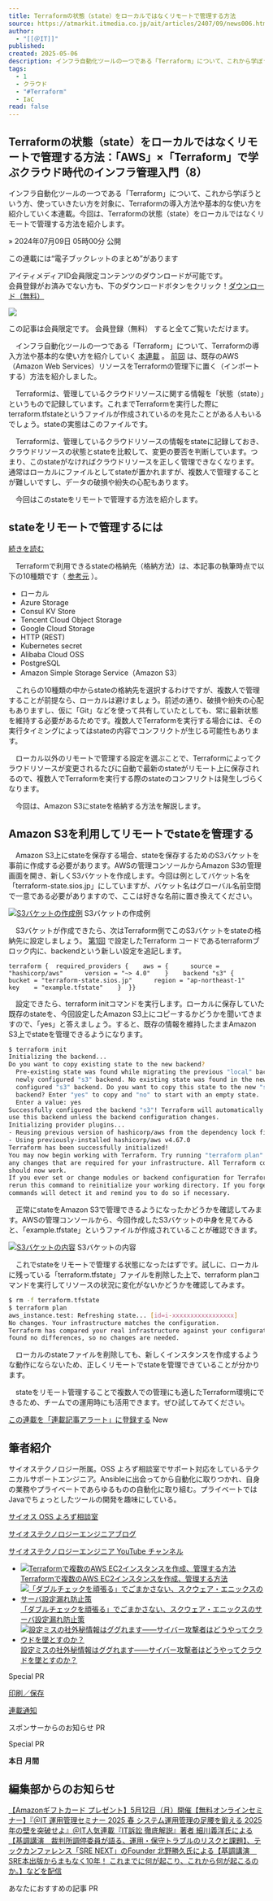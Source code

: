 ```yaml
---
title: Terraformの状態（state）をローカルではなくリモートで管理する方法
source: https://atmarkit.itmedia.co.jp/ait/articles/2407/09/news006.html
author:
  - "[[＠IT]]"
published: 
created: 2025-05-06
description: インフラ自動化ツールの一つである「Terraform」について、これから学ぼうという方、使っていきたい方を対象に、Terraformの導入方法や基本的な使い方を紹介していく本連載。今回は、Terraformの状態（state）をローカルではなくリモートで管理する方法を紹介します。
tags:
  - 1
  - クラウド
  - "#Terraform"
  - IaC
read: false
---
```

## Terraformの状態（state）をローカルではなくリモートで管理する方法：「AWS」×「Terraform」で学ぶクラウド時代のインフラ管理入門（8）

インフラ自動化ツールの一つである「Terraform」について、これから学ぼうという方、使っていきたい方を対象に、Terraformの導入方法や基本的な使い方を紹介していく本連載。今回は、Terraformの状態（state）をローカルではなくリモートで管理する方法を紹介します。

» 2024年07月09日 05時00分 公開

この連載には“電子ブックレットのまとめ”があります

アイティメディアID会員限定コンテンツのダウンロードが可能です。  
会員登録がお済みでない方も、下のダウンロードボタンをクリック！[ダウンロード（無料）](https://ids.itmedia.co.jp/dl/atmarkit_ebook132.pdf?bpc=6f41c14d871f36f29daa43002199b640f645df0d22def323391dccfc3479973f)

![](https://atmarkit.itmedia.co.jp/ait/articles/2503/27/eBook_132.jpg)

この記事は会員限定です。 会員登録（無料） すると全てご覧いただけます。

　インフラ自動化ツールの一つである「Terraform」について、Terraformの導入方法や基本的な使い方を紹介していく [本連載](https://atmarkit.itmedia.co.jp/ait/series/35484/) 。 [前回](https://atmarkit.itmedia.co.jp/ait/articles/2406/06/news005.html) は、既存のAWS（Amazon Web Services）リソースをTerraformの管理下に置く（インポートする）方法を紹介しました。

　Terraformは、管理しているクラウドリソースに関する情報を「状態（state）」というもので記録しています。これまでTerraformを実行した際にterraform.tfstateというファイルが作成されているのを見たことがある人もいるでしょう。stateの実態はこのファイルです。

　Terraformは、管理しているクラウドリソースの情報をstateに記録しておき、クラウドリソースの状態とstateを比較して、変更の要否を判断しています。つまり、このstateがなければクラウドリソースを正しく管理できなくなります。通常はローカルにファイルとしてstateが置かれますが、複数人で管理することが難しいですし、データの破損や紛失の心配もあります。

　今回はこのstateをリモートで管理する方法を紹介します。

## stateをリモートで管理するには

[続きを読む](https://id.itmedia.co.jp/isentry/contents?sc=0c1c43111448b131d65b3b380041de26f2edd6264ee1c371184f54d26ab53365&lc=7d7179c146d0d6af4ebd304ab799a718fe949a8dcd660cd6d12fb97915f9ab0a&ac=1a599d548ac1cb9a50f16ce3ba121520c8ab7e05d54e097bfa5b82cb5a328a0f&cr=90cfa6d666682f8b5dc3c798020e432fc294ef430deb069008d4f8bceeb02418&bc=1&return_url=https%3A%2F%2Fatmarkit.itmedia.co.jp%2Fait%2Farticles%2F2407%2F09%2Fnews006.html&pnp=1&encoding=shiftjis)

　Terraformで利用できるstateの格納先（格納方法）は、本記事の執筆時点で以下の10種類です（ [参考元](https://developer.hashicorp.com/terraform/language/settings/backends/configuration) ）。

- ローカル
- Azure Storage
- Consul KV Store
- Tencent Cloud Object Storage
- Google Cloud Storage
- HTTP (REST)
- Kubernetes secret
- Alibaba Cloud OSS
- PostgreSQL
- Amazon Simple Storage Service（Amazon S3）

　これらの10種類の中からstateの格納先を選択するわけですが、複数人で管理することが前提なら、ローカルは避けましょう。前述の通り、破損や紛失の心配もありますし、仮に「Git」などを使って共有していたとしても、常に最新状態を維持する必要があるためです。複数人でTerraformを実行する場合には、その実行タイミングによってはstateの内容でコンフリクトが生じる可能性もあります。

　ローカル以外のリモートで管理する設定を選ぶことで、Terraformによってクラウドリソースが変更されるたびに自動で最新のstateがリモート上に保存されるので、複数人でTerraformを実行する際のstateのコンフリクトは発生しづらくなります。

　今回は、Amazon S3にstateを格納する方法を解説します。

## Amazon S3を利用してリモートでstateを管理する

　Amazon S3上にstateを保存する場合、stateを保存するためのS3バケットを事前に作成する必要があります。AWSの管理コンソールからAmazon S3の管理画面を開き、新しくS3バケットを作成します。今回は例としてバケット名を「terraform-state.sios.jp」にしていますが、バケット名はグローバル名前空間で一意である必要がありますので、ここは好きな名前に置き換えてください。

[![S3バケットの作成例](https://image.itmedia.co.jp/ait/articles/2407/09/ait_240709_terraform8_1.jpg)](https://image.itmedia.co.jp/l/im/ait/articles/2407/09/l_ait_240709_terraform8_1.jpg) S3バケットの作成例

　S3バケットが作成できたら、次はTerraform側でこのS3バケットをstateの格納先に設定しましょう。 [第1回](https://atmarkit.itmedia.co.jp/ait/articles/2306/26/news006.html) で設定したTerraform コードであるterraformブロック内に、backendという新しい設定を追記します。

```
terraform {  required_providers {    aws = {      source = "hashicorp/aws"      version = "~> 4.0"    }    backend "s3" {      bucket = "terraform-state.sios.jp"      region = "ap-northeast-1"      key    = "example.tfstate"    }  }}
```

　設定できたら、terraform initコマンドを実行します。ローカルに保存していた既存のstateを、今回設定したAmazon S3上にコピーするかどうかを聞いてきますので、「yes」と答えましょう。すると、既存の情報を維持したままAmazon S3上でstateを管理できるようになります。

```sh
$ terraform init
Initializing the backend...
Do you want to copy existing state to the new backend?
  Pre-existing state was found while migrating the previous "local" backend to the
  newly configured "s3" backend. No existing state was found in the newly
  configured "s3" backend. Do you want to copy this state to the new "s3"
  backend? Enter "yes" to copy and "no" to start with an empty state.
  Enter a value: yes
Successfully configured the backend "s3"! Terraform will automatically
use this backend unless the backend configuration changes.
Initializing provider plugins...
- Reusing previous version of hashicorp/aws from the dependency lock file
- Using previously-installed hashicorp/aws v4.67.0
Terraform has been successfully initialized!
You may now begin working with Terraform. Try running "terraform plan" to see
any changes that are required for your infrastructure. All Terraform commands
should now work.
If you ever set or change modules or backend configuration for Terraform,
rerun this command to reinitialize your working directory. If you forget, other
commands will detect it and remind you to do so if necessary.
```

　正常にstateをAmazon S3で管理できるようになったかどうかを確認してみます。AWSの管理コンソールから、今回作成したS3バケットの中身を見てみると、「example.tfstate」というファイルが作成されていることが確認できます。

[![S3バケットの内容](https://image.itmedia.co.jp/ait/articles/2407/09/ait_240709_terraform8_2.jpg)](https://image.itmedia.co.jp/l/im/ait/articles/2407/09/l_ait_240709_terraform8_2.jpg) S3バケットの内容

　これでstateをリモートで管理する状態になったはずです。試しに、ローカルに残っている「terraform.tfstate」ファイルを削除した上で、terraform planコマンドを実行してリソースの状況に変化がないかどうかを確認してみます。

```sh
$ rm -f terraform.tfstate
$ terraform plan
aws_instance.test: Refreshing state... [id=i-xxxxxxxxxxxxxxxxx]
No changes. Your infrastructure matches the configuration.
Terraform has compared your real infrastructure against your configuration and
found no differences, so no changes are needed.
```

　ローカルのstateファイルを削除しても、新しくインスタンスを作成するような動作にならないため、正しくリモートでstateを管理できていることが分かります。

　stateをリモート管理することで複数人での管理にも適したTerraform環境にできるため、チームでの運用時にも活用できます。ぜひ試してみてください。

[この連載を「連載記事アラート」に登録する](https://atmarkit.itmedia.co.jp/ait/articles/2407/09/) New

## 筆者紹介

サイオステクノロジー所属。OSS よろず相談室でサポート対応をしているテクニカルサポートエンジニア。Ansibleに出会ってから自動化に取りつかれ、自身の業務やプライベートであらゆるものの自動化に取り組む。プライベートではJavaでちょっとしたツールの開発を趣味にしている。

[サイオス OSS よろず相談室](https://sios.jp/lp/yorozu/)

[サイオステクノロジーエンジニアブログ](https://tech-lab.sios.jp/)

[サイオステクノロジーエンジニア YouTube チャンネル](https://www.youtube.com/channel/UCjIVEOLmZlBrgq7nrxVFuRw)

- [![Terraformで複数のAWS EC2インスタンスを作成、管理する方法](https://image.itmedia.co.jp/ait/articles/2309/08/news004.png) Terraformで複数のAWS EC2インスタンスを作成、管理する方法](https://atmarkit.itmedia.co.jp/ait/articles/2309/08/news004.html)
- [![「ダブルチェックを頑張る」でごまかさない、スクウェア・エニックスのサーバ設定漏れ防止策](https://image.itmedia.co.jp/ait/articles/2310/23/news011.jpg) 「ダブルチェックを頑張る」でごまかさない、スクウェア・エニックスのサーバ設定漏れ防止策](https://atmarkit.itmedia.co.jp/ait/articles/2310/23/news011.html)
- [![設定ミスの社外秘情報はググれます――サイバー攻撃者はどうやってクラウドを墜とすのか？](https://image.itmedia.co.jp/ait/articles/2404/05/news025.png) 設定ミスの社外秘情報はググれます――サイバー攻撃者はどうやってクラウドを墜とすのか？](https://atmarkit.itmedia.co.jp/ait/articles/2404/05/news025.html)

Special PR

[印刷／保存](https://id.itmedia.co.jp/isentry/contents?sc=0c1c43111448b131d65b3b380041de26f2edd6264ee1c371184f54d26ab53365&lc=7d7179c146d0d6af4ebd304ab799a718fe949a8dcd660cd6d12fb97915f9ab0a&return_url=https://ids.itmedia.co.jp/print/ait/articles/2407/09/news006.html&encoding=shift_jis&ac=e8cb9106baa7e37eb9feb877b9f0a27ddaf48b95ba02da49cbb3a8247ee7fec4&cr=e9fd42802bc22856808963077023568339063544b05e5a8646e62c02a898e0fd "この記事を印刷する")

[連載通知](https://id.itmedia.co.jp/isentry/contents?sc=0c1c43111448b131d65b3b380041de26f2edd6264ee1c371184f54d26ab53365&lc=7d7179c146d0d6af4ebd304ab799a718fe949a8dcd660cd6d12fb97915f9ab0a&return_url=https%3A%2F%2Fid.itmedia.co.jp%2Fapp%2Falert%2Fregist_setting%3Furl%3Dhttps%3A%2F%2Fatmarkit.itmedia.co.jp%2Fait%2Farticles%2F2407%2F09%2Fnews006.html%26type%3D2&encoding=shift_jis&ac=8b70865e13a2d61cf96c34172b9312018dffa6d8d496609bf9fd8314fd091e1a&cr=4634196a317325dfc00aa8fe3ea82f36ad62e80b103fcbdaf13b4d39fa261577 "「AWS」×「Terraform」で学ぶクラウド時代のインフラ管理入門")

スポンサーからのお知らせ PR

Special PR

**本日** **月間**

## 編集部からのお知らせ

[【Amazonギフトカード プレゼント】5月12日（月）開催【無料オンラインセミナー】『＠IT 運用管理セミナー 2025 春 システム運用管理の足腰を鍛える 2025年の壁を突破せよ』＠IT人気連載『IT訴訟 徹底解説』著者 細川義洋氏による【基調講演　裁判所調停委員が語る、運用・保守トラブルのリスクと課題】、テックカンファレンス「SRE NEXT」のFounder 北野勝久氏による【基調講演　SRE本出版からまもなく10年！ これまでに何が起こり、これから何が起こるのか。】などを配信](https://rd.itmedia.co.jp/8hnf#utm_source=ait&utm_content=rightcolumn_info)

あなたにおすすめの記事 PR